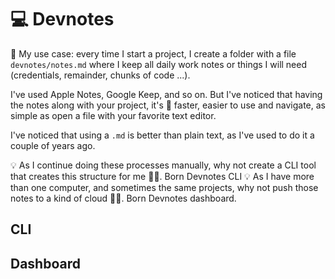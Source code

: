 # 💻 Devnotes

💭 My use case: every time I start a project, I create a folder with a file `devnotes/notes.md` where I keep all daily work notes or things I will need (credentials, remainder, chunks of code ...).

I've used Apple Notes, Google Keep, and so on. But I've noticed that having the notes along with your project, it's 💯 faster, easier to use and navigate, as simple as open a file with your favorite text editor.

I've noticed that using a `.md` is better than plain text, as I've used to do it a couple of years ago.

💡 As I continue doing these processes manually, why not create a CLI tool that creates this structure for me 🤷‍♀️. Born Devnotes CLI
💡 As I have more than one computer, and sometimes the same projects, why not push those notes to a kind of cloud 🤷‍♀️. Born Devnotes dashboard.

## CLI
## Dashboard

